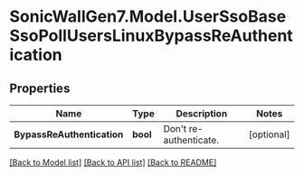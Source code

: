 # SonicWallGen7.Model.UserSsoBaseSsoPollUsersLinuxBypassReAuthentication

## Properties

Name | Type | Description | Notes
------------ | ------------- | ------------- | -------------
**BypassReAuthentication** | **bool** | Don&#39;t re-authenticate. | [optional] 

[[Back to Model list]](../README.md#documentation-for-models) [[Back to API list]](../README.md#documentation-for-api-endpoints) [[Back to README]](../README.md)

